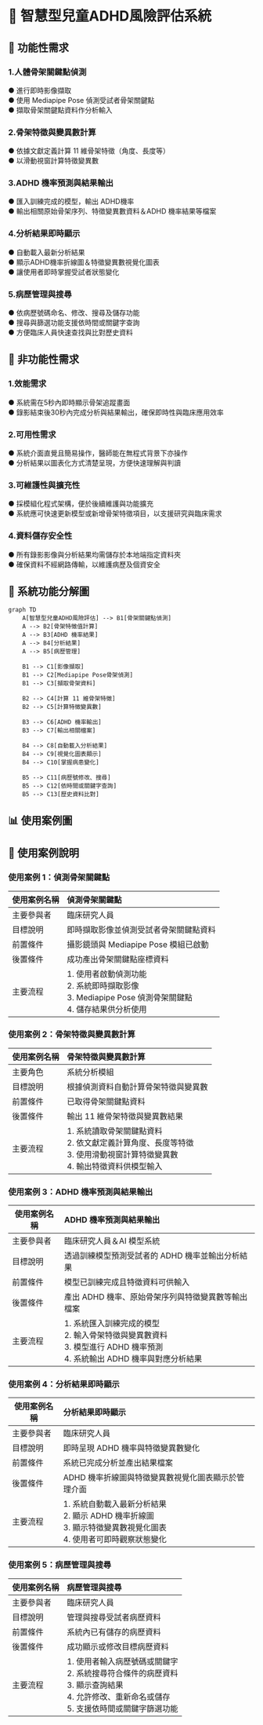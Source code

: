 # 🧠 智慧型兒童ADHD風險評估系統

## 📘 功能性需求
### 1.人體骨架關鍵點偵測
● 進行即時影像擷取  
● 使用 Mediapipe Pose 偵測受試者骨架關鍵點  
● 擷取骨架關鍵點資料作分析輸入
### 2.骨架特徵與變異數計算
● 依據文獻定義計算 11 維骨架特徵（角度、長度等）  
● 以滑動視窗計算特徵變異數
### 3.ADHD 機率預測與結果輸出
● 匯入訓練完成的模型，輸出 ADHD機率  
● 輸出相關原始骨架序列、特徵變異數資料＆ADHD 機率結果等檔案
### 4.分析結果即時顯示
● 自動載入最新分析結果  
● 顯示ADHD機率折線圖＆特徵變異數視覺化圖表  
● 讓使用者即時掌握受試者狀態變化
### 5.病歷管理與搜尋
● 依病歷號碼命名、修改、搜尋及儲存功能  
● 搜尋與篩選功能支援依時間或關鍵字查詢  
● 方便臨床人員快速查找與比對歷史資料
## 📘 非功能性需求
### 1.效能需求
● 系統需在5秒內即時顯示骨架追蹤畫面  
● 錄影結束後30秒內完成分析與結果輸出，確保即時性與臨床應用效率
### 2.可用性需求
● 系統介面直覺且簡易操作，醫師能在無程式背景下亦操作  
● 分析結果以圖表化方式清楚呈現，方便快速理解與判讀
### 3.可維護性與擴充性
● 採模組化程式架構，便於後續維護與功能擴充  
● 系統應可快速更新模型或新增骨架特徵項目，以支援研究與臨床需求
### 4.資料儲存安全性
● 所有錄影影像與分析結果均需儲存於本地端指定資料夾  
● 確保資料不經網路傳輸，以維護病歷及個資安全
## 🧩 系統功能分解圖

```mermaid
graph TD
    A[智慧型兒童ADHD風險評估] --> B1[骨架關鍵點偵測]
    A --> B2[骨架特徵值計算]
    A --> B3[ADHD 機率結果]
    A --> B4[分析結果]
    A --> B5[病歷管理]

    B1 --> C1[影像擷取]
    B1 --> C2[Mediapipe Pose骨架偵測]
    B1 --> C3[擷取骨架資料]

    B2 --> C4[計算 11 維骨架特徵]
    B2 --> C5[計算特徵變異數]

    B3 --> C6[ADHD 機率輸出]
    B3 --> C7[輸出相關檔案]

    B4 --> C8[自動載入分析結果]
    B4 --> C9[視覺化圖表顯示]
    B4 --> C10[掌握病患變化]

    B5 --> C11[病歷號修改、搜尋]
    B5 --> C12[依時間或關鍵字查詢]
    B5 --> C13[歷史資料比對]
```

## 📊 使用案例圖

## :wrench: 使用案例說明
### 使用案例 1：偵測骨架關鍵點
 | 使用案例名稱 | 偵測骨架關鍵點 |
 |---|:---|
 | 主要參與者 | 臨床研究人員 |
 | 目標說明 | 即時擷取影像並偵測受試者骨架關鍵點資料 |
 | 前置條件 | 攝影鏡頭與 Mediapipe Pose 模組已啟動 |
 | 後置條件 | 成功產出骨架關鍵點座標資料 |
 | 主要流程 | 1. 使用者啟動偵測功能<br> 2. 系統即時擷取影像<br> 3. Mediapipe Pose 偵測骨架關鍵點<br> 4. 儲存結果供分析使用 |
 
### 使用案例 2：骨架特徵與變異數計算
 | 使用案例名稱 | 骨架特徵與變異數計算 |
 |---|:---|
 | 主要角色 | 系統分析模組 |
 | 目標說明 | 根據偵測資料自動計算骨架特徵與變異數 |
 | 前置條件 | 已取得骨架關鍵點資料 |
 | 後置條件 | 輸出 11 維骨架特徵與變異數結果 |
 | 主要流程 | 1. 系統讀取骨架關鍵點資料<br> 2. 依文獻定義計算角度、長度等特徵<br> 3. 使用滑動視窗計算特徵變異數<br> 4. 輸出特徵資料供模型輸入 |
 
 ### 使用案例 3：ADHD 機率預測與結果輸出
 | 使用案例名稱 | ADHD 機率預測與結果輸出 |
 |---|:---|
 | 主要參與者 | 臨床研究人員＆AI 模型系統 |
 | 目標說明 | 透過訓練模型預測受試者的 ADHD 機率並輸出分析結果 |
 | 前置條件 | 模型已訓練完成且特徵資料可供輸入 |
 | 後置條件 | 產出 ADHD 機率、原始骨架序列與特徵變異數等輸出檔案 |
 | 主要流程 | 1. 系統匯入訓練完成的模型<br> 2. 輸入骨架特徵與變異數資料<br> 3. 模型進行 ADHD 機率預測<br> 4. 系統輸出 ADHD 機率與對應分析結果 |

 ### 使用案例 4：分析結果即時顯示
 | 使用案例名稱 | 分析結果即時顯示 |
 |---|:---|
 | 主要參與者 | 臨床研究人員 |
 | 目標說明 | 即時呈現 ADHD 機率與特徵變異數變化 |
 | 前置條件 | 系統已完成分析並產出結果檔案 |
 | 後置條件 | ADHD 機率折線圖與特徵變異數視覺化圖表顯示於管理介面 |
 | 主要流程 | 1. 系統自動載入最新分析結果<br> 2. 顯示 ADHD 機率折線圖<br> 3. 顯示特徵變異數視覺化圖表<br> 4. 使用者可即時觀察狀態變化 |

 ### 使用案例 5：病歷管理與搜尋
 | 使用案例名稱 | 病歷管理與搜尋 |
 |---|:---|
 | 主要參與者 | 臨床研究人員 |
 | 目標說明 | 管理與搜尋受試者病歷資料 |
 | 前置條件 | 系統內已有儲存的病歷資料 |
 | 後置條件 | 成功顯示或修改目標病歷資料 |
 | 主要流程 | 1. 使用者輸入病歷號碼或關鍵字<br> 2. 系統搜尋符合條件的病歷資料<br> 3. 顯示查詢結果<br> 4. 允許修改、重新命名或儲存<br> 5. 支援依時間或關鍵字篩選功能 |
